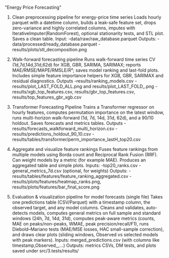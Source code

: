 "Energy Price Forecasting"

1) Clean preprocessing pipeline for energy-price time series
  Loads hourly parquet with a datetime column, builds a leak-safe feature set, drops zero-variance and highly correlated columns, imputes with IterativeImputer(RandomForest), optional stationarity tests, and STL plot. Saves a clean table.
  Input:
     -data/raw/raw_database.parquet
  Outputs:
    -data/processed/ready_database.parquet
    -results/plots/stl_decomposition.png

2) Walk-forward forecasting pipeline
  Runs walk-forward time series CV (1d,7d,14d,31d,62d) for XGB, GBR, SARIMA, SARIMAX; reports MAE/RMSE/MAPE/RMSLE/R²; saves model ranking and last-fold plots. Includes simple feature importance helpers for XGB, GBR, SARIMAX and residual diagnostics.
   Outputs
    -results/ranking_models.csv
    -results/plot_LAST_FOLD_ALL.png and results/plot_LAST_FOLD_<MODEL>.png
    -results/xgb_top_features.csv, results/gbr_top_features.csv, results/top_features_gbr_xgb.csv

3) Transformer Forecasting Pipeline
   Trains a Transformer regressor on hourly features, computes permutation importance on the latest window, runs multi-horizon walk-forward (1d, 7d, 14d, 31d, 62d), and a 90/10 holdout. Saves forecasts and metrics tables.
   Outputs
      -results/forecasts_walkforward_multi_horizon.csv
      -results/predictions_holdout_90_10.csv
      -results/tables/transformer/perm_importance_lastH_top20.csv

4) Aggregate and visualize feature rankings
  Fuses feature rankings from multiple models using Borda count and Reciprocal Rank Fusion (RRF). Can weight models by a metric (for example MAE). Produces an aggregated table and simple plots.
  Inputs:
      -top20_ranks.csv
      -general_metrics_7d.csv (optional, for weights)
  Outputs:
      -results/tables/features/feature_ranking_aggregated.csv
      -results/plots/features/heatmap_ranks.png, results/plots/features/bar_final_score.png

5) Evaluation & visualization pipeline for model forecasts (single file)
  Takes one predictions table (CSV/Parquet) with a timestamp column, the observed target, and any model columns. Cleans and validates, auto-detects models, computes general metrics on full sample and standard windows (24h, 7d, 14d, 31d), computes peak-aware metrics (counts, MAE on peaks/non-peaks, WMAE, peak precision/recall/F1), runs Diebold–Mariano tests (MAE/MSE losses, HAC small-sample correction), and draws clear plots (sliding windows, Observed vs selected models with peak markers).
  Inputs: merged_predictions.csv (with columns like timestamp,Observed,<Model1>,<Model2>,...)
  Outputs: metrics CSVs, DM tests, and plots saved under src/3.tests/results/
